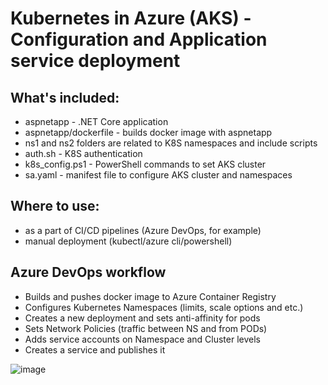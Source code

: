 # Kubernetes in Azure (AKS) - Configuration and Application service deployment

## What's included:

- aspnetapp - .NET Core application 
- aspnetapp/dockerfile - builds docker image with aspnetapp
- ns1 and ns2 folders are related to K8S namespaces and include scripts
- auth.sh - K8S authentication
- k8s_config.ps1 - PowerShell commands to set AKS cluster
- sa.yaml - manifest file to configure AKS cluster and namespaces

## Where to use:

- as a part of CI/CD pipelines (Azure DevOps, for example)
- manual deployment (kubectl/azure cli/powershell)

## Azure DevOps workflow

- Builds and pushes docker image to Azure Container Registry
- Configures Kubernetes Namespaces (limits, scale options and etc.)
- Creates a new deployment and sets anti-affinity for pods
- Sets Network Policies (traffic between NS and from PODs)
- Adds service accounts on Namespace and Cluster levels 
- Creates a service and publishes it

![image](https://rlevchenko.files.wordpress.com/2019/09/azure-devops-aks-pipeline.jpg)
